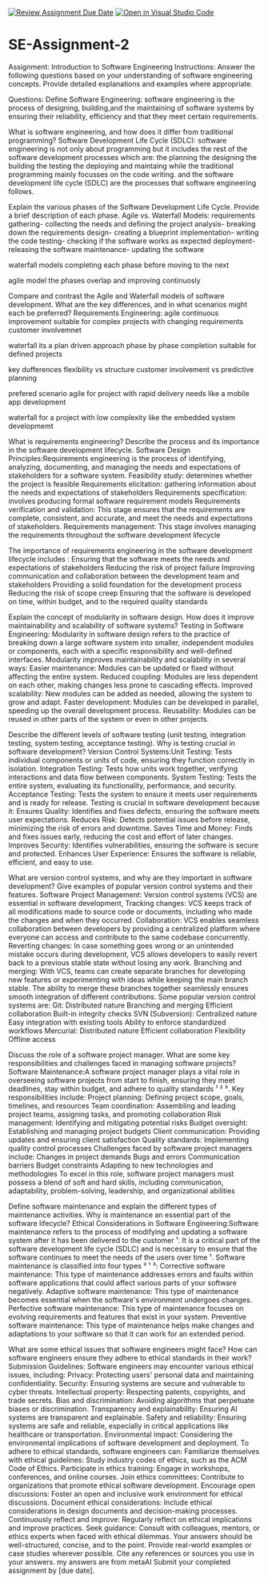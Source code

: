 [![Review Assignment Due Date](https://classroom.github.com/assets/deadline-readme-button-24ddc0f5d75046c5622901739e7c5dd533143b0c8e959d652212380cedb1ea36.svg)](https://classroom.github.com/a/-ucQIGTc)
[![Open in Visual Studio Code](https://classroom.github.com/assets/open-in-vscode-718a45dd9cf7e7f842a935f5ebbe5719a5e09af4491e668f4dbf3b35d5cca122.svg)](https://classroom.github.com/online_ide?assignment_repo_id=15249383&assignment_repo_type=AssignmentRepo)
# SE-Assignment-2
Assignment: Introduction to Software Engineering
Instructions:
Answer the following questions based on your understanding of software engineering concepts. Provide detailed explanations and examples where appropriate.

Questions:
Define Software Engineering: software engineering is the process of designing, building,and the maintaining
of software systems by ensuring their reliability, efficiency and that they meet certain requirements.

What is software engineering, and how does it differ from traditional programming?
Software Development Life Cycle (SDLC): software engineering is not only about programming but it includes 
the rest of the software development processes which are:
the planning
the designing
the building
the testing
the deploying 
and maintaing
while the traditional programming mainly focusses on the code writing.
and the software development life cycle (SDLC) are the processes that software engineering follows.

Explain the various phases of the Software Development Life Cycle. Provide a brief description of each phase.
Agile vs. Waterfall Models: 
requirements gathering- collecting the needs and defining the project
analysis- breaking down the requirements 
design- creating a blueprint
implementation- writing the code
testing- checking if the software works as expected
deployment- releasing the software
maintenance- updating the software

waterfall models
completing each phase before moving to the next

agile model
the phases overlap and improving continuosly

Compare and contrast the Agile and Waterfall models of software development. What are the key differences, and in what scenarios might each be preferred?
Requirements Engineering: agile 
continuous improvement
suitable for complex projects with changing requirements
customer involvemnet

waterfall
its a plan driven approach
phase by phase completion
suitable for defined projects

key dufferences
flexibility vs structure
customer involvement vs predictive planning

prefered scenario
agile 
for project with rapid delivery needs like a mobile app development

waterfall
for a project with low complexity like the embedded system developmemt

What is requirements engineering? Describe the process and its importance in the software development lifecycle.
Software Design Principles:Requirements engineering is the process of identifying, analyzing, documenting, and managing the needs and expectations of stakeholders for a software system.
Feasibility study: determines whether the project is feasible
Requirements elicitation: gathering information about the needs and expectations of stakeholders 
Requirements specification: involves producing formal software requirement models
Requirements verification and validation: This stage ensures that the requirements are complete, consistent, and accurate, and meet the needs and expectations of stakeholders.
Requirements management: This stage involves managing the requirements throughout the software development lifecycle

The importance of requirements engineering in the software development lifecycle includes :
Ensuring that the software meets the needs and expectations of stakeholders
Reducing the risk of project failure
Improving communication and collaboration between the development team and stakeholders
Providing a solid foundation for the development process
Reducing the risk of scope creep
Ensuring that the software is developed on time, within budget, and to the required quality standards

Explain the concept of modularity in software design. How does it improve maintainability and scalability of software systems?
Testing in Software Engineering: Modularity in software design refers to the practice of breaking down a large software system into smaller, independent modules or components, each with a specific responsibility and well-defined interfaces. 
Modularity improves maintainability and scalability in several ways:
Easier maintenance: Modules can be updated or fixed without affecting the entire system.
Reduced coupling: Modules are less dependent on each other, making changes less prone to cascading effects.
Improved scalability: New modules can be added as needed, allowing the system to grow and adapt.
Faster development: Modules can be developed in parallel, speeding up the overall development process.
Reusability: Modules can be reused in other parts of the system or even in other projects.

Describe the different levels of software testing (unit testing, integration testing, system testing, acceptance testing). Why is testing crucial in software development?
Version Control Systems:Unit Testing: Tests individual components or units of code, ensuring they function correctly in isolation.
Integration Testing: Tests how units work together, verifying interactions and data flow between components.
System Testing: Tests the entire system, evaluating its functionality, performance, and security.
Acceptance Testing: Tests the system to ensure it meets user requirements and is ready for release.
Testing is crucial in software development because it:
Ensures Quality: Identifies and fixes defects, ensuring the software meets user expectations.
Reduces Risk: Detects potential issues before release, minimizing the risk of errors and downtime.
Saves Time and Money: Finds and fixes issues early, reducing the cost and effort of later changes.
Improves Security: Identifies vulnerabilities, ensuring the software is secure and protected.
Enhances User Experience: Ensures the software is reliable, efficient, and easy to use.

What are version control systems, and why are they important in software development? Give examples of popular version control systems and their features.
Software Project Management: Version control systems (VCS) are essential in software development,
Tracking changes: VCS keeps track of all modifications made to source code or documents, including who made the changes and when they occurred.
Collaboration: VCS enables seamless collaboration between developers by providing a centralized platform where everyone can access and contribute to the same codebase concurrently.
Reverting changes: In case something goes wrong or an unintended mistake occurs during development, VCS allows developers to easily revert back to a previous stable state without losing any work.
Branching and merging: With VCS, teams can create separate branches for developing new features or experimenting with ideas while keeping the main branch stable. The ability to merge these branches together seamlessly ensures smooth integration of different contributions.
Some popular version control systems are:
Git:
Distributed nature
Branching and merging
Efficient collaboration
Built-in integrity checks
SVN (Subversion):
Centralized nature
Easy integration with existing tools
Ability to enforce standardized workflows
Mercurial:
Distributed nature
Efficient collaboration
Flexibility
Offline access

Discuss the role of a software project manager. What are some key responsibilities and challenges faced in managing software projects?
Software Maintenance:A software project manager plays a vital role in overseeing software projects from start to finish, ensuring they meet deadlines, stay within budget, and adhere to quality standards ¹ ² ³. Key responsibilities include:
Project planning: Defining project scope, goals, timelines, and resources
Team coordination: Assembling and leading project teams, assigning tasks, and promoting collaboration
Risk management: Identifying and mitigating potential risks
Budget oversight: Establishing and managing project budgets
Client communication: Providing updates and ensuring client satisfaction
Quality standards: Implementing quality control processes
Challenges faced by software project managers include:
Changes in project demands
Bugs and errors
Communication barriers
Budget constraints
Adapting to new technologies and methodologies
To excel in this role, software project managers must possess a blend of soft and hard skills, including communication, adaptability, problem-solving, leadership, and organizational abilities 

Define software maintenance and explain the different types of maintenance activities. Why is maintenance an essential part of the software lifecycle?
Ethical Considerations in Software Engineering:Software maintenance refers to the process of modifying and updating a software system after it has been delivered to the customer ¹. It is a critical part of the software development life cycle (SDLC) and is necessary to ensure that the software continues to meet the needs of the users over time ¹. Software maintenance is classified into four types ² ¹ ³:
Corrective software maintenance: This type of maintenance addresses errors and faults within software applications that could affect various parts of your software negatively.
Adaptive software maintenance: This type of maintenance becomes essential when the software's environment undergoes changes.
Perfective software maintenance: This type of maintenance focuses on evolving requirements and features that exist in your system.
Preventive software maintenance: This type of maintenance helps make changes and adaptations to your software so that it can work for an extended period.

What are some ethical issues that software engineers might face? How can software engineers ensure they adhere to ethical standards in their work?
Submission Guidelines: Software engineers may encounter various ethical issues, including:
Privacy: Protecting users' personal data and maintaining confidentiality.
Security: Ensuring systems are secure and vulnerable to cyber threats.
Intellectual property: Respecting patents, copyrights, and trade secrets.
Bias and discrimination: Avoiding algorithms that perpetuate biases or discrimination.
Transparency and explainability: Ensuring AI systems are transparent and explainable.
Safety and reliability: Ensuring systems are safe and reliable, especially in critical applications like healthcare or transportation.
Environmental impact: Considering the environmental implications of software development and deployment.
To adhere to ethical standards, software engineers can:
Familiarize themselves with ethical guidelines: Study industry codes of ethics, such as the ACM Code of Ethics.
Participate in ethics training: Engage in workshops, conferences, and online courses.
Join ethics committees: Contribute to organizations that promote ethical software development.
Encourage open discussions: Foster an open and inclusive work environment for ethical discussions.
Document ethical considerations: Include ethical considerations in design documents and decision-making processes.
Continuously reflect and improve: Regularly reflect on ethical implications and improve practices.
Seek guidance: Consult with colleagues, mentors, or ethics experts when faced with ethical dilemmas.
Your answers should be well-structured, concise, and to the point.
Provide real-world examples or case studies wherever possible.
Cite any references or sources you use in your answers. my answers are from metaAI
Submit your completed assignment by [due date].
